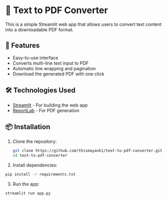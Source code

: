 # 📝 Text to PDF Converter

This is a simple Streamlit web app that allows users to convert text content into a downloadable PDF format.

## 🚀 Features
- Easy-to-use interface
- Converts multi-line text input to PDF
- Automatic line wrapping and pagination
- Download the generated PDF with one click

## 🛠️ Technologies Used
- [Streamlit](https://streamlit.io/) - For building the web app
- [ReportLab](https://www.reportlab.com/) - For PDF generation

## 📦 Installation

1. Clone the repository:
   ```bash
   git clone https://github.com/thismayank1/text-to-pdf-converter.git
   cd text-to-pdf-converter

2. Install dependencies:
```bash
pip install -r requirements.txt
```
3. Run the app:
```bash
streamlit run app.py
```


